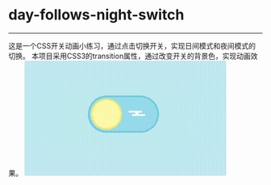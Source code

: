 # **day-follows-night-switch**
<hr>
这是一个CSS开关动画小练习，通过点击切换开关，实现日间模式和夜间模式的切换。
本项目采用CSS3的transition属性，通过改变开关的背景色，实现动画效果。
<img src="./images/屏幕录制 2024-11-21 231006.gif">

